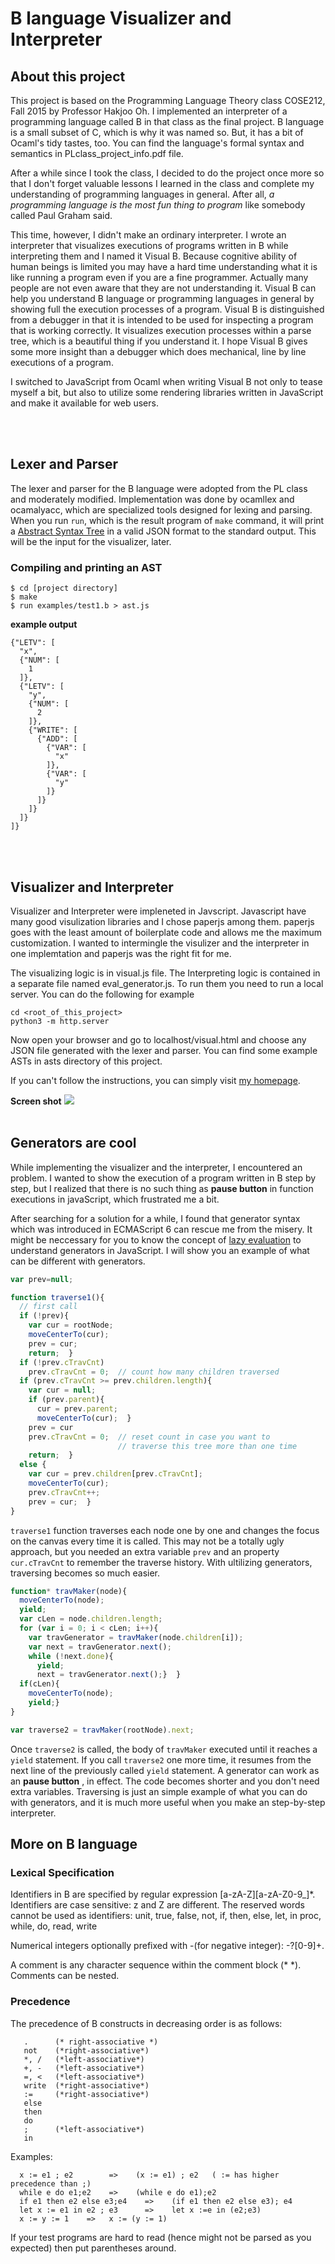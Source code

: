 # B language Visualizer and Interpreter

About this project
-------------------
This project is based on the Programming Language Theory class COSE212, Fall 2015 by Professor Hakjoo Oh. I implemented an interpreter of a programming language called B in that class as the final project. B language is a small subset of C, which is why it was named so. But, it has a bit of Ocaml's tidy tastes, too. You can find the language's formal syntax and semantics in PLclass_project_info.pdf file.

After a while since I took the class, I decided to do the project once more so that I don't forget valuable lessons I learned in the class and complete my understanding of programming languages in general. After all, *a programming language is the most fun thing to program* like somebody called Paul Graham said.

This time, however, I didn't make an ordinary interpreter. I wrote an interpreter that visualizes executions of programs written in B while interpreting them and I named it Visual B. Because cognitive ability of human beings is limited you may have a hard time understanding what it is like running a program even if you are a fine programmer. Actually many people are not even aware that they are not understanding it. Visual B can help you understand B language or programming languages in general by showing full the execution processes of a program. Visual B is distinguished from a debugger in that it is intended to be used for inspecting a program that is working correctly. It visualizes execution processes within a parse tree, which is a beautiful thing if you understand it. I hope Visual B gives some more insight than a debugger which does mechanical, line by line executions of a program.

I switched to JavaScript from Ocaml when writing Visual B not only to tease myself a bit, but also to utilize some rendering libraries written in JavaScript and make it available for web users.

<br/>
<br/>

Lexer and Parser
-----------------
The lexer and parser for the B language were adopted from the PL class and moderately modified. Implementation was done by ocamllex and ocamalyacc, which are specialized tools designed for lexing and parsing. When you run `run`, which is the result program of `make` command, it will print a <a href="https://en.wikipedia.org/wiki/Abstract_syntax_tree">Abstract Syntax Tree</a> in a valid JSON format to the standard output. This will be the input for the visualizer, later.

### Compiling and printing an AST
```
$ cd [project directory]
$ make
$ run examples/test1.b > ast.js
```

**example output**
```
{"LETV": [
  "x",
  {"NUM": [
    1
  ]},
  {"LETV": [
    "y",
    {"NUM": [
      2
    ]},
    {"WRITE": [
      {"ADD": [
        {"VAR": [
          "x"
        ]},
        {"VAR": [
          "y"
        ]}
      ]}
    ]}
  ]}
]}
```
<br/>
<br/>

Visualizer and Interpreter
------------
Visualizer and Interpreter were impleneted in Javscript. Javascript have many good visulization libraries and I chose paperjs among them. paperjs goes with the least amount of boilerplate code and allows me the maximum customization. I wanted to intermingle the visulizer and the interpreter in one implemtation and paperjs was the right fit for me.

The visualizing logic is in visual.js file. The Interpreting logic is contained in a separate file named eval_generator.js. To run them you need to run a local server. You can do the following for example
```
cd <root_of_this_project>
python3 -m http.server
```
Now open your browser and go to localhost/visual.html and choose any JSON file generated with the lexer and parser. You can find some example ASTs in asts directory of this project.

If you can't follow the instructions, you can simply visit <a href="http://derek-kim.com/static/assets/html/visual.html">my homepage</a>.
</br>

**Screen shot**
<img src="screenshot.png">
<br/>
<br/>

Generators are cool
--------------------
While implementing the visualizer and the interpreter, I encountered an problem. I wanted to show the execution of a program written in B step by step, but I realized that there is no such thing as **pause button** in function executions in javaScript, which frustrated me a bit.

After searching for a solution for a while, I found that generator syntax which was introduced in ECMAScript 6 can rescue me from the misery. It might be neccessary for you to know the concept of <a href="https://en.wikipedia.org/wiki/Lazy_evaluation">lazy evaluation</a> to understand generators in JavaScript. I will show you an example of what can be different with generators.

```javascript
var prev=null;

function traverse1(){
  // first call
  if (!prev){
    var cur = rootNode;
    moveCenterTo(cur);
    prev = cur;
    return;  }
  if (!prev.cTravCnt)
    prev.cTravCnt = 0;  // count how many children traversed
  if (prev.cTravCnt >= prev.children.length){
    var cur = null;
    if (prev.parent){
      cur = prev.parent;
      moveCenterTo(cur);  }
    prev = cur
    prev.cTravCnt = 0;  // reset count in case you want to
                        // traverse this tree more than one time
    return;  }
  else {
    var cur = prev.children[prev.cTravCnt];
    moveCenterTo(cur);
    prev.cTravCnt++;
    prev = cur;  }
}
```

`traverse1` function traverses each node one by one and changes the focus on the canvas every time it is called. This may not be a totally ugly approach, but you needed an extra variable `prev` and an property `cur.cTravCnt` to remember the traverse history. With ultilizing generators, traversing becomes so much easier.

```javascript
function* travMaker(node){
  moveCenterTo(node);
  yield;
  var cLen = node.children.length;
  for (var i = 0; i < cLen; i++){
    var travGenerator = travMaker(node.children[i]);
    var next = travGenerator.next();
    while (!next.done){
      yield;
      next = travGenerator.next();}  }
  if(cLen){
    moveCenterTo(node);
    yield;}
}

var traverse2 = travMaker(rootNode).next;

```
Once `traverse2` is called, the body of `travMaker` executed until it reaches a `yield` statement. If you call `traverse2` one more time, it resumes from the next line of the previously called `yield` statement. A generator can work as an **pause button** , in effect. The code becomes shorter and you don't need extra variables. Traversing is just an simple example of what you can do with generators, and it is much more useful when you make an step-by-step interpreter.


More on B language
------------------

### Lexical Specification
Identifiers in B are specified by regular expression [a-zA-Z][a-zA-Z0-9_]*.
Identifiers are case sensitive: z and Z are different.
The reserved words cannot be used as identifiers: unit, true, false,
  not, if, then, else, let, in proc, while, do, read, write

Numerical integers optionally prefixed with -(for negative integer): -?[0-9]+.

A comment is any character sequence within the comment block (* *).
Comments can be nested.

### Precedence
The precedence of B constructs in decreasing order is as follows:

```
   .      (* right-associative *)
   not    (*right-associative*)
   *, /   (*left-associative*)  
   +, -   (*left-associative*)
   =, <   (*left-associative*)
   write  (*right-associative*)
   :=     (*right-associative*)
   else   
   then
   do
   ;      (*left-associative*)
   in     
```

Examples:
```
  x := e1 ; e2        =>    (x := e1) ; e2   ( := has higher precedence than ;)
  while e do e1;e2    =>    (while e do e1);e2
  if e1 then e2 else e3;e4    =>    (if e1 then e2 else e3); e4
  let x := e1 in e2 ; e3      =>    let x :=e in (e2;e3)
  x := y := 1    =>   x := (y := 1)
```
If your test programs are hard to read (hence might not be parsed as you expected) then
put parentheses around.
